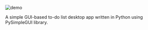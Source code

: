 ![demo](https://github.com/user-attachments/assets/4ae4956c-455d-4af5-aa25-051bea6fb82c)

A simple GUI-based to-do list desktop app written in Python using PySimpleGUI library. 
